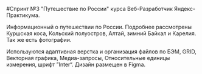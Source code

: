 #Спринт №3 "Путешествие по России" курса Веб-Разработчик Яндекс-Практикума.

Информационный о путешествии по России. Подробнее рассмотрены Куршская коса, Кольский полуостров, Алтай, зимний Байкал и Карелия. Так же есть фотографии.

Используются адаптивная верстка и организация файлов по БЭМ, GRID, Векторная графика, Медиа-запросы, Относительные единицы измерения, шрифт ”Inter“. Дизайн размещен в Figma.
